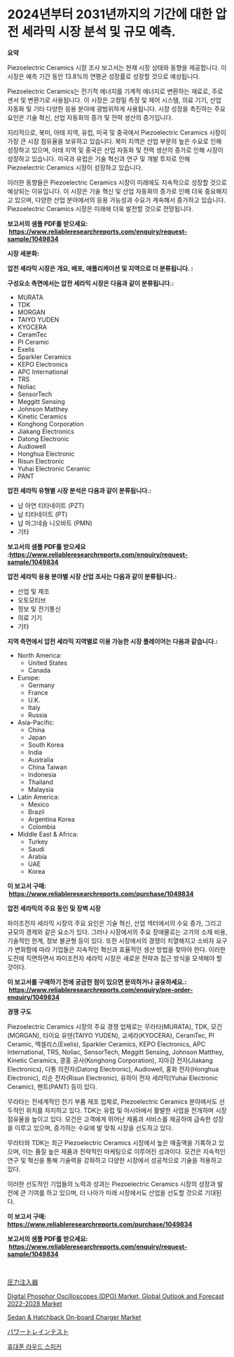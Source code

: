 <p><h1>2024년부터 2031년까지의 기간에 대한 압전 세라믹 시장 분석 및 규모 예측.</h1></p><p><strong>요약</strong></p>
<p><p>Piezoelectric Ceramics 시장 조사 보고서는 현재 시장 상태와 동향을 제공합니다. 이 시장은 예측 기간 동안 13.8%의 연평균 성장률로 성장할 것으로 예상됩니다. </p><p>Piezoelectric Ceramics는 전기적 에너지를 기계적 에너지로 변환하는 재료로, 주로 센서 및 변환기로 사용됩니다. 이 시장은 고정밀 측정 및 제어 시스템, 의료 기기, 산업 자동화 및 기타 다양한 응용 분야에 광범위하게 사용됩니다. 시장 성장을 촉진하는 주요 요인은 기술 혁신, 산업 자동화의 증가 및 전력 생산의 증가입니다.</p><p>지리적으로, 북미, 아태 지역, 유럽, 미국 및 중국에서 Piezoelectric Ceramics 시장이 가장 큰 시장 점유율을 보유하고 있습니다. 북미 지역은 산업 부문의 높은 수요로 인해 성장하고 있으며, 아태 지역 및 중국은 산업 자동화 및 전력 생산의 증가로 인해 시장이 성장하고 있습니다. 미국과 유럽은 기술 혁신과 연구 및 개발 투자로 인해 Piezoelectric Ceramics 시장이 성장하고 있습니다.</p><p>이러한 동향들은 Piezoelectric Ceramics 시장이 미래에도 지속적으로 성장할 것으로 예상되는 이유입니다. 이 시장은 기술 혁신 및 산업 자동화의 증가로 인해 더욱 중요해지고 있으며, 다양한 산업 분야에서의 응용 가능성과 수요가 계속해서 증가하고 있습니다. Piezoelectric Ceramics 시장은 미래에 더욱 발전할 것으로 전망됩니다.</p></p>
<p><strong>보고서의 샘플 PDF를 받으세요: &nbsp;<a href="https://www.reliableresearchreports.com/enquiry/request-sample/1049834">https://www.reliableresearchreports.com/enquiry/request-sample/1049834</a></strong></p>
<p><strong>시장 세분화:</strong></p>
<p><strong> 압전 세라믹 시장은 개요, 배포, 애플리케이션 및 지역으로 더 분류됩니다. :</strong></p>
<p><strong>구성요소 측면에서는 압전 세라믹 시장은 다음과 같이 분류됩니다.:</strong></p>
<p><ul><li>MURATA</li><li>TDK</li><li>MORGAN</li><li>TAIYO YUDEN</li><li>KYOCERA</li><li>CeramTec</li><li>PI Ceramic</li><li>Exelis</li><li>Sparkler Ceramics</li><li>KEPO Electronics</li><li>APC International</li><li>TRS</li><li>Noliac</li><li>SensorTech</li><li>Meggitt Sensing</li><li>Johnson Matthey</li><li>Kinetic Ceramics</li><li>Konghong Corporation</li><li>Jiakang Electronics</li><li>Datong Electronic</li><li>Audiowell</li><li>Honghua Electronic</li><li>Risun Electronic</li><li>Yuhai Electronic Ceramic</li><li>PANT</li></ul></p>
<p><strong> 압전 세라믹 유형별 시장 분석은 다음과 같이 분류됩니다.:</strong></p>
<p><ul><li>납 아연 티타네이트 (PZT)</li><li>납 티타네이트 (PT)</li><li>납 마그네슘 니오바트 (PMN)</li><li>기타</li></ul></p>
<p><strong>보고서의 샘플 PDF를 받으세요 :<a href="https://www.reliableresearchreports.com/enquiry/request-sample/1049834">https://www.reliableresearchreports.com/enquiry/request-sample/1049834</a></strong></p>
<p><strong> 압전 세라믹 응용 분야별 시장 산업 조사는 다음과 같이 분류됩니다.:</strong></p>
<p><ul><li>산업 및 제조</li><li>오토모티브</li><li>정보 및 전기통신</li><li>의료 기기</li><li>기타</li></ul></p>
<p><strong>지역 측면에서 압전 세라믹 지역별로 이용 가능한 시장 플레이어는 다음과 같습니다.:</strong></p>
<p><ul>
    <li>
        North America:
        <ul>
            <li>United States</li>
            <li>Canada</li>
        </ul>
    </li>
    <li>
        Europe:
        <ul>
            <li>Germany</li>
            <li>France</li>
            <li>U.K.</li>
            <li>Italy</li>
            <li>Russia</li>
        </ul>
    </li>
    <li>
        Asia-Pacific:
        <ul>
            <li>China</li>
            <li>Japan</li>
            <li>South Korea</li>
            <li>India</li>
            <li>Australia</li>
            <li>China Taiwan</li>
            <li>Indonesia</li>
            <li>Thailand</li>
            <li>Malaysia</li>
        </ul>
    </li>
    <li>
        Latin America:
        <ul>
            <li>Mexico</li>
            <li>Brazil</li>
            <li>Argentina Korea</li>
            <li>Colombia</li>
        </ul>
    </li>
    <li>
        Middle East & Africa:
        <ul>
            <li>Turkey</li>
            <li>Saudi</li>
            <li>Arabia</li>
            <li>UAE</li>
            <li>Korea</li>
        </ul>
    </li>
    </ul></p>
<p><strong>이 보고서 구매: &nbsp;<a href="https://www.reliableresearchreports.com/purchase/1049834">https://www.reliableresearchreports.com/purchase/1049834</a></strong></p>
<p><strong>압전 세라믹의 주요 동인 및 장벽 시장</strong></p>
<p><p>파이조전자 세라믹 시장의 주요 요인은 기술 혁신, 산업 섹터에서의 수요 증가, 그리고 규모의 경제와 같은 요소가 있다. 그러나 시장에서의 주요 장애물로는 고가의 소재 비용, 기술적인 한계, 정보 불균형 등이 있다. 또한 시장에서의 경쟁이 치열해지고 소비자 요구가 변화함에 따라 기업들은 지속적인 혁신과 효율적인 생산 방법을 찾아야 한다. 이러한 도전에 직면하면서 파이조전자 세라믹 시장은 새로운 전략과 접근 방식을 모색해야 할 것이다.</p></p>
<p><strong>이 보고서를 구매하기 전에 궁금한 점이 있으면 문의하거나 공유하세요.: &nbsp;<a href="https://www.reliableresearchreports.com/enquiry/pre-order-enquiry/1049834">https://www.reliableresearchreports.com/enquiry/pre-order-enquiry/1049834</a></strong></p>
<p><strong>경쟁 구도</strong></p>
<p><p>Piezoelectric Ceramics 시장의 주요 경쟁 업체로는 무라타(MURATA), TDK, 모건(MORGAN), 타이요 유덴(TAIYO YUDEN), 교세라(KYOCERA), CeramTec, PI Ceramic, 엑셀리스(Exelis), Sparkler Ceramics, KEPO Electronics, APC International, TRS, Noliac, SensorTech, Meggitt Sensing, Johnson Matthey, Kinetic Ceramics, 콩홍 공사(Konghong Corporation), 지아강 전자(Jiakang Electronics), 다통 의전자(Datong Electronic), Audiowell, 홍화 전자(Honghua Electronic), 리순 전자(Risun Electronic), 유하이 전자 세라믹(Yuhai Electronic Ceramic), 팬트(PANT) 등이 있다. </p><p>무라타는 전세계적인 전기 부품 제조 업체로, Piezoelectric Ceramics 분야에서도 선두적인 위치를 차지하고 있다. TDK는 유럽 및 아시아에서 활발한 사업을 전개하며 시장 점유율을 높이고 있다. 모건은 고객에게 뛰어난 제품과 서비스를 제공하여 급속한 성장을 이루고 있으며, 증가하는 수요에 발 맞춰 시장을 선도하고 있다.</p><p>무라타와 TDK는 최근 Piezoelectric Ceramics 시장에서 높은 매출액을 기록하고 있으며, 이는 품질 높은 제품과 전략적인 마케팅으로 이루어진 성과이다. 모건은 지속적인 연구 및 혁신을 통해 기술력을 강화하고 다양한 시장에서 성공적으로 기술을 적용하고 있다.</p><p>이러한 선도적인 기업들의 노력과 성과는 Piezoelectric Ceramics 시장의 성장과 발전에 큰 기여를 하고 있으며, 더 나아가 미래 시장에서도 산업을 선도할 것으로 기대된다.</p></p>
<p><strong>이 보고서 구매: &nbsp; <a href="https://www.reliableresearchreports.com/purchase/1049834">https://www.reliableresearchreports.com/purchase/1049834</a></strong></p>
<p><strong>보고서의 샘플 PDF를 받으세요: &nbsp;<a href="https://www.reliableresearchreports.com/enquiry/request-sample/1049834">https://www.reliableresearchreports.com/enquiry/request-sample/1049834</a></strong><strong></strong></p>
<p>&nbsp;</p>
<p><p><a href="https://github.com/mcbeesbxa270/Market-Research-Report-List-1/blob/main/2855695187958.md">圧力注入器</a></p><p><a href="https://view.publitas.com/reportprime-1/digital-phosphor-oscilloscopes-dpo-market-global-outlook-and-forecast-2022-2028-market-size-and-examines-its-market-scope-with-a-primary-focus-on-growth-opportunities-and-forecasted-trends-spanning-from-2023-to-2030/">Digital Phosphor Oscilloscopes (DPO) Market, Global Outlook and Forecast 2022-2028 Market</a></p><p><a href="https://issuu.com/reportprime-2/docs/sedan-hatchback-on-board-charger-market-size-2030.">Sedan & Hatchback On-board Charger Market</a></p><p><a href="https://github.com/ksxzwxabcuynh011/Market-Research-Report-List-1/blob/main/2159789187957.md">パワートレインテスト</a></p><p><a href="https://github.com/vskv4779xr1/Market-Research-Report-List-1/blob/main/1335730187893.md">휴대폰 라우드 스피커</a></p></p>